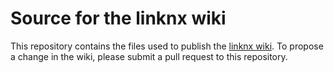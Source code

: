 # Source for the linknx wiki

This repository contains the files used to publish the [linknx wiki](https://github.com/linknx/linknx/wiki). To propose a change in the wiki, please submit a pull request to this repository.
